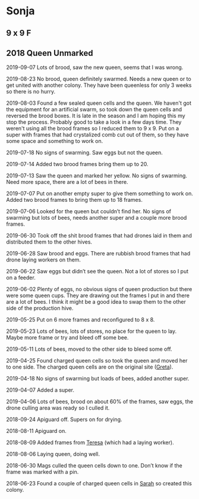 # Sonja
## 9 x 9 F
## 2018 Queen Unmarked

2019-09-07 Lots of brood, saw the new queen, seems that I was wrong.

2019-08-23 No brood, queen definitely swarmed.  Needs a new queen or to get united with another colony. They have been queenless for only 3 weeks so there is no hurry.

2019-08-03 Found a few sealed queen cells and the queen.  We haven't got the equipment for an artificial swarm, so took down the queen cells and reversed the brood boxes.  It is late in the season and I am hoping this my stop the process.  Probably good to take a look in a few days time.  They weren't using all the brood frames so I reduced them to 9 x 9.  Put on a super with frames that had crystalized comb cut out of them, so they have some space and something to work on.

2019-07-18 No signs of swarming.  Saw eggs but not the queen.

2019-07-14 Added two brood frames bring them up to 20.

2019-07-13  Saw the queen and marked her yellow. No signs of swarming.  Need more space, there are a lot of bees in there.

2019-07-07 Put on another empty super to give them something to work on.  Added two brood frames to bring them up to 18 frames.

2019-07-06 Looked for the queen but couldn’t find her.  No signs of swarming but lots of bees, needs another super and a couple more brood frames.

2019-06-30 Took off the shit brood frames that had drones laid in them and distributed them to the other hives.

2019-06-28 Saw brood and eggs.  There are rubbish brood frames that had drone laying workers on them.

2019-06-22 Saw eggs but didn’t see the queen.  Not a lot of stores so I put on a feeder.

2019-06-02 Plenty of eggs, no obvious signs of queen production but there were some queen cups.  They are drawing out the frames I put in and there are a lot of bees.  I think it might be a good idea to swap them to the other side of the production hive.

2019-05-25 Put on 6 more frames and reconfigured to 8 x 8.

2019-05-23 Lots of bees, lots of stores, no place for the queen to lay.  Maybe more frame or try and bleed off some bee.

2019-05-11 Lots of bees, moved to the other side to bleed some off.

2019-04-25 Found charged queen cells so took the queen and moved her to one side.  The charged queen cells are on the original site ([Greta](https://docs.google.com/document/d/1eRKHdvqu1g68dqyiOgjQyyH4yEW5tY-dWkMa5vTse7U/edit#)).

2019-04-18 No signs of swarming but loads of bees, added another super.

2019-04-07 Added a super.

2019-04-06 Lots of bees, brood on about 60% of the frames, saw eggs, the drone culling area was ready so I culled it.

2018-09-24 Apiguard off.  Supers on for drying.

2018-08-11 Apiguard on.

2018-08-09 Added frames from [Teresa](https://docs.google.com/document/d/1fydENvaHi7cSHfPJ7mx63xp3YwyTWhetBJGG4P_EB-E/edit) (which had a laying worker).

2018-08-06 Laying queen, doing well.

2018-06-30 Mags culled the queen cells down to one.  Don’t know if the frame was marked with a pin.  

2018-06-23 Found a couple of charged queen cells in [Sarah](https://docs.google.com/document/d/17JMVU8K3V4tgsD3z8VsTCRt44JlBsn0D08k39RdbU1U/edit#) so created this colony.  

